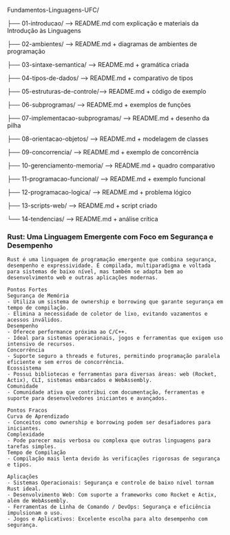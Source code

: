 Fundamentos-Linguagens-UFC/

├── 01-introducao/ --> README.md com explicação e materiais da Introdução às Linguagens


├── 02-ambientes/ --> README.md + diagramas de ambientes de programação


├── 03-sintaxe-semantica/ --> README.md + gramática criada


├── 04-tipos-de-dados/ --> README.md + comparativo de tipos


├── 05-estruturas-de-controle/--> README.md + código de exemplo


├── 06-subprogramas/ --> README.md + exemplos de funções


├── 07-implementacao-subprogramas/ --> README.md + desenho da pilha


├── 08-orientacao-objetos/ --> README.md + modelagem de classes


├── 09-concorrencia/ --> README.md + exemplo de concorrência


├── 10-gerenciamento-memoria/ --> README.md + quadro comparativo


├── 11-programacao-funcional/ --> README.md + exemplo funcional


├── 12-programacao-logica/ --> README.md + problema lógico


├── 13-scripts-web/ --> README.md + script criado


└── 14-tendencias/ --> README.md + análise crítica

### Rust: Uma Linguagem Emergente com Foco em Segurança e Desempenho

    Rust é uma linguagem de programação emergente que combina segurança, desempenho e expressividade. É compilada, multiparadigma e voltada para sistemas de baixo nível, mas também se adapta bem ao desenvolvimento web e outras aplicações modernas.

    Pontos Fortes
    Segurança de Memória
    - Utiliza um sistema de ownership e borrowing que garante segurança em tempo de compilação.
    - Elimina a necessidade de coletor de lixo, evitando vazamentos e acessos inválidos.
    Desempenho
    - Oferece performance próxima ao C/C++.
    - Ideal para sistemas operacionais, jogos e ferramentas que exigem uso intensivo de recursos.
    Concorrência
    - Suporte seguro a threads e futures, permitindo programação paralela eficiente e sem erros de concorrência.
    Ecossistema
    - Possui bibliotecas e ferramentas para diversas áreas: web (Rocket, Actix), CLI, sistemas embarcados e WebAssembly.
    Comunidade
    - Comunidade ativa que contribui com documentação, ferramentas e suporte para desenvolvedores iniciantes e avançados.
  
    Pontos Fracos
    Curva de Aprendizado
    - Conceitos como ownership e borrowing podem ser desafiadores para iniciantes.
    Complexidade
    - Pode parecer mais verbosa ou complexa que outras linguagens para tarefas simples.
    Tempo de Compilação
    - Compilação mais lenta devido às verificações rigorosas de segurança e tipos.

    Aplicações
    - Sistemas Operacionais: Segurança e controle de baixo nível tornam Rust ideal.
    - Desenvolvimento Web: Com suporte a frameworks como Rocket e Actix, além de WebAssembly.
    - Ferramentas de Linha de Comando / DevOps: Segurança e eficiência impulsionam o uso.
    - Jogos e Aplicativos: Excelente escolha para alto desempenho com segurança.


